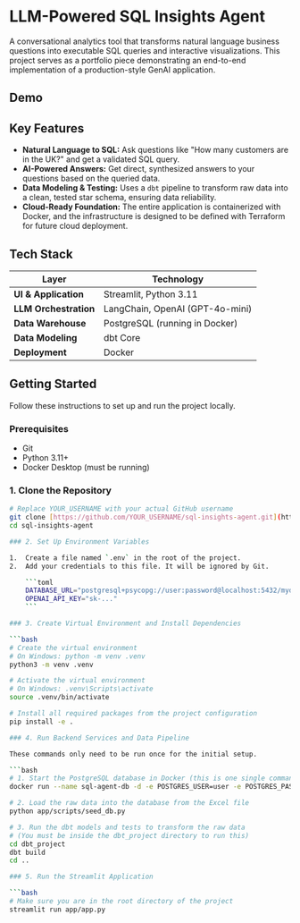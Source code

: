 # LLM-Powered SQL Insights Agent

A conversational analytics tool that transforms natural language business questions into executable SQL queries and interactive visualizations. This project serves as a portfolio piece demonstrating an end-to-end implementation of a production-style GenAI application.

## Demo



## Key Features

* **Natural Language to SQL:** Ask questions like "How many customers are in the UK?" and get a validated SQL query.
* **AI-Powered Answers:** Get direct, synthesized answers to your questions based on the queried data.
* **Data Modeling & Testing:** Uses a `dbt` pipeline to transform raw data into a clean, tested star schema, ensuring data reliability.
* **Cloud-Ready Foundation:** The entire application is containerized with Docker, and the infrastructure is designed to be defined with Terraform for future cloud deployment.

## Tech Stack

| Layer                 | Technology                               |
| --------------------- | ---------------------------------------- |
| **UI & Application** | Streamlit, Python 3.11                   |
| **LLM Orchestration** | LangChain, OpenAI (GPT-4o-mini)          |
| **Data Warehouse** | PostgreSQL (running in Docker)           |
| **Data Modeling** | dbt Core                                 |
| **Deployment** | Docker                                   |

## Getting Started

Follow these instructions to set up and run the project locally.

### Prerequisites

* Git
* Python 3.11+
* Docker Desktop (must be running)

### 1. Clone the Repository

```bash
# Replace YOUR_USERNAME with your actual GitHub username
git clone [https://github.com/YOUR_USERNAME/sql-insights-agent.git](https://github.com/YOUR_USERNAME/sql-insights-agent.git)
cd sql-insights-agent

### 2. Set Up Environment Variables

1.  Create a file named `.env` in the root of the project.
2.  Add your credentials to this file. It will be ignored by Git.

    ```toml
    DATABASE_URL="postgresql+psycopg://user:password@localhost:5432/mydatabase"
    OPENAI_API_KEY="sk-..."
    ```

### 3. Create Virtual Environment and Install Dependencies

```bash
# Create the virtual environment
# On Windows: python -m venv .venv
python3 -m venv .venv

# Activate the virtual environment
# On Windows: .venv\Scripts\activate
source .venv/bin/activate

# Install all required packages from the project configuration
pip install -e .

### 4. Run Backend Services and Data Pipeline

These commands only need to be run once for the initial setup.

```bash
# 1. Start the PostgreSQL database in Docker (this is one single command)
docker run --name sql-agent-db -d -e POSTGRES_USER=user -e POSTGRES_PASSWORD=password -e POSTGRES_DB=mydatabase -p 5432:5432 postgres

# 2. Load the raw data into the database from the Excel file
python app/scripts/seed_db.py

# 3. Run the dbt models and tests to transform the raw data
# (You must be inside the dbt_project directory to run this)
cd dbt_project
dbt build
cd ..

### 5. Run the Streamlit Application

```bash
# Make sure you are in the root directory of the project
streamlit run app/app.py
